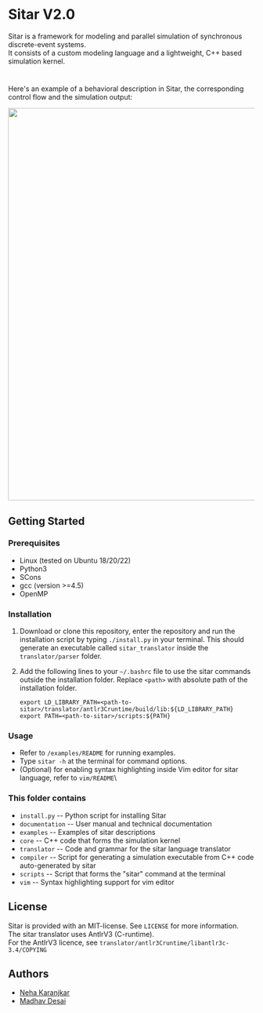 # Sitar V2.0


Sitar is a framework for modeling and parallel simulation of synchronous discrete-event systems.\
It consists of a custom modeling language and a lightweight, C++ based simulation kernel.
#

Here's an example of a behavioral description in Sitar, the corresponding control flow and the simulation output:

<img src="https://github.com/NehaKaranjkar/sitar/assets/21056796/7d0b7e53-be72-4aba-b2f7-1a0a2066d797" width="800">


## Getting Started

### Prerequisites
* Linux (tested on Ubuntu 18/20/22)
* Python3
* SCons
* gcc (version >=4.5)
* OpenMP 

### Installation
1. Download or clone this repository, enter the repository and run the installation script by typing `./install.py` in your terminal. This should generate an executable called `sitar_translator` inside the `translator/parser` folder.
   
3. Add the following lines to your `~/.bashrc` file to use the sitar commands outside the installation folder. Replace `<path>` with absolute path of the installation folder.
   ```
   export LD_LIBRARY_PATH=<path-to-sitar>/translator/antlr3Cruntime/build/lib:${LD_LIBRARY_PATH}
   export PATH=<path-to-sitar>/scripts:${PATH}
   ```
### Usage
- Refer to `/examples/README` for running examples.
- Type `sitar -h` at the terminal for command options.
- (Optional) for enabling syntax highlighting inside Vim editor for sitar language, refer to `vim/README`\

### This folder contains

- `install.py`	-- Python script for installing Sitar
- `documentation`	-- User manual and technical documentation
- `examples`	-- Examples of sitar descriptions
- `core`		-- C++ code that forms the simulation kernel
- `translator`	-- Code and grammar for the sitar language translator
- `compiler`	-- Script for generating a simulation executable from C++ code auto-generated by sitar
- `scripts`	-- Script that forms the "sitar" command at the terminal
- `vim`		-- Syntax highlighting support for vim editor


## License
Sitar is provided with an MIT-license. See `LICENSE` for more information.\
The sitar translator uses AntlrV3 (C-runtime).\
For the AntlrV3 licence, see `translator/antlr3Cruntime/libantlr3c-3.4/COPYING`

## Authors 
* [Neha Karanjkar](https://nehakaranjkar.github.io/)
* [Madhav Desai](https://www.ee.iitb.ac.in/web/people/madhav-p-desai/)


